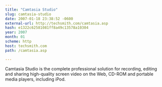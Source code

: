 ```yaml
---
title: "Camtasia Studio"
slug: camtasia-studio
date: 2007-01-18 23:38:52 -0600
external-url: http://techsmith.com/camtasia.asp
hash: e1322c62581081ff8a49c13578a10304
year: 2007
month: 01
scheme: http
host: techsmith.com
path: /camtasia.asp

---
```


Camtasia Studio is the complete professional solution for recording, editing and sharing high-quality screen video on the Web, CD-ROM and portable media players, including iPod.
